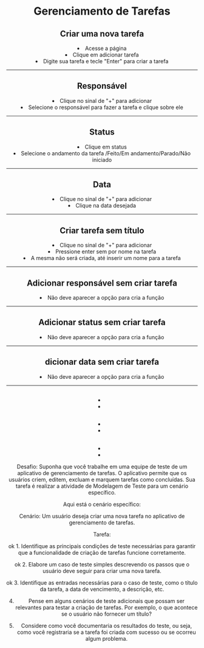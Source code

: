  <div align="center"><h1> Gerenciamento de Tarefas</h1>
 <p>
 <h2>Criar uma nova tarefa</h2>
 <li>Acesse a página
 <li>Clique em adicionar tarefa
 <li>Digite sua tarefa e tecle "Enter" para criar a tarefa
 <hr>
 <h2>Responsável</h2>
 <li>Clique no sinal de "+" para adicionar
 <li>Selecione o responsável para fazer a tarefa e clique sobre ele
 <hr>
 <h2>Status</h2>
 <li>Clique em status
 <li>Selecione o andamento da tarefa /Feito/Em andamento/Parado/Não iniciado
<hr>
 <h2>Data</h2>
 <li>Clique no sinal de "+" para adicionar
 <li>Clique na data desejada
 <hr>
 <h2>Criar tarefa sem título</h2>
<li>Clique no sinal de "+" para adicionar
<li>Pressione enter sem por nome na tarefa
<li>A mesma não será criada, até inserir um nome para a tarefa
 <hr>
<h2>Adicionar responsável sem criar tarefa</h2>
<li>Não deve aparecer a opção para cria a função
 <hr>
<h2>Adicionar status sem criar tarefa</h2>
<li>Não deve aparecer a opção para cria a função
 <hr>
<h2>dicionar data sem criar tarefa</h2>
<li>Não deve aparecer a opção para cria a função
 <hr>
<h2></h2>
<li>
<li>
<h2></h2>
<li>
<li>
<h2></h2>
<li>
<li>
 </p>

 Desafio:
Suponha que você trabalhe em uma equipe de teste de um aplicativo de gerenciamento de tarefas. O aplicativo permite que os usuários criem, editem, excluam e marquem tarefas como concluídas. Sua tarefa é realizar a atividade de Modelagem de Teste para um cenário específico. 

Aqui está o cenário específico:

Cenário: Um usuário deseja criar uma nova tarefa no aplicativo de gerenciamento de tarefas.

Tarefa:

ok 1. Identifique as principais condições de teste necessárias para garantir que a funcionalidade de criação de tarefas funcione corretamente.

ok 2. Elabore um caso de teste simples descrevendo os passos que o usuário deve seguir para criar uma nova tarefa.

ok 3. Identifique as entradas necessárias para o caso de teste, como o título da tarefa, a data de vencimento, a descrição, etc.

4. Pense em alguns cenários de teste adicionais que possam ser relevantes para testar a criação de tarefas. Por exemplo, o que acontece se o usuário não fornecer um título? 

5. Considere como você documentaria os resultados do teste, ou seja, como você registraria se a tarefa foi criada com sucesso ou se ocorreu algum problema.